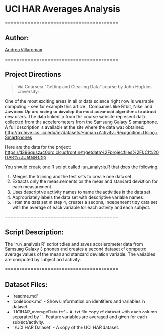 # UCI HAR Averages Analysis

========================================
## Author:
[Andrea Villaroman](https://github.com/andreyers)

========================================
## Project Directions

>Via Coursera "Getting and Cleaning Data" course by John Hopkins University:

One of the most exciting areas in all of data science right now is wearable computing - see for example this article . Companies like Fitbit, Nike, and Jawbone Up are racing to develop the most advanced algorithms to attract new users. The data linked to from the course website represent data collected from the accelerometers from the Samsung Galaxy S smartphone. A full description is available at the site where the data was obtained:
http://archive.ics.uci.edu/ml/datasets/Human+Activity+Recognition+Using+Smartphones

Here are the data for the project:
https://d396qusza40orc.cloudfront.net/getdata%2Fprojectfiles%2FUCI%20HAR%20Dataset.zip

You should create one R script called run_analysis.R that does the following.
 1. Merges the training and the test sets to create one data set. 
 2. Extracts only the measurements on the mean and standard deviation for each measurement. 
 3. Uses descriptive activity names to name the activities in the data set 
 4. Appropriately labels the data set with descriptive variable names. 
 5. From the data set in step 4, creates a second, independent tidy data set  
    with the average of each variable for each activity and each subject.  

========================================
## Script Description:
 The 'run_analysis.R' script tidies and saves accelerometer data from Samsung Galaxy S phones 
 and creates a second dataset of computed average values of the mean and standard deviation variable.
 The variables are computed by subject and activity.

========================================
## Dataset Files:
* 'readme.md'
* 'codebook.md' - Shows information on identifiers and variables in dataset.
* 'UCIHAR_averageData.txt' - A .txt file copy of dataset with each column separated by ' '. Feature variables are averaged and given for each subject/activity.
* './UCI HAR Dataset' - A copy of the UCI HAR dataset.
